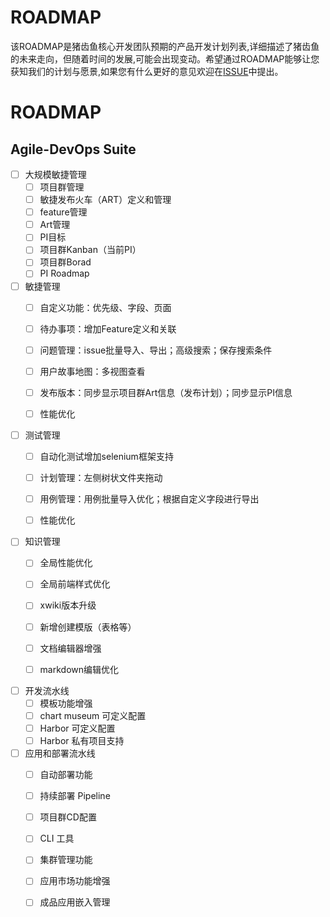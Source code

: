 # ROADMAP

该ROADMAP是猪齿鱼核心开发团队预期的产品开发计划列表,详细描述了猪齿鱼的未来走向，但随着时间的发展,可能会出现变动。希望通过ROADMAP能够让您获知我们的计划与愿景,如果您有什么更好的意见欢迎在[ISSUE](https://github.com/choerodon/choerodon/issues)中提出。


# ROADMAP

## Agile-DevOps Suite

- [ ] 大规模敏捷管理
    - [ ] 项目群管理
    - [ ] 敏捷发布火车（ART）定义和管理
    - [ ] feature管理
    - [ ] Art管理
    - [ ] PI目标
    - [ ] 项目群Kanban（当前PI）
    - [ ] 项目群Borad
    - [ ] PI Roadmap

- [ ] 敏捷管理
  - [ ] 自定义功能：优先级、字段、页面
  - [ ] 待办事项：增加Feature定义和关联
  - [ ] 问题管理：issue批量导入、导出；高级搜索；保存搜索条件
  - [ ] 用户故事地图：多视图查看
  - [ ] 发布版本：同步显示项目群Art信息（发布计划）；同步显示PI信息
  - [ ] 性能优化


- [ ] 测试管理
  - [ ] 自动化测试增加selenium框架支持
  - [ ] 计划管理：左侧树状文件夹拖动
  - [ ] 用例管理：用例批量导入优化；根据自定义字段进行导出
  - [ ] 性能优化


- [ ] 知识管理
  - [ ] 全局性能优化
  - [ ] 全局前端样式优化
  - [ ] xwiki版本升级
  - [ ] 新增创建模版（表格等）
  - [ ] 文档编辑器增强
  - [ ] markdown编辑优化


- [ ] 开发流水线
  - [ ] 模板功能增强
  - [ ] chart museum 可定义配置
  - [ ] Harbor 可定义配置
  - [ ] Harbor 私有项目支持

- [ ] 应用和部署流水线
  - [ ] 自动部署功能
  - [ ] 持续部署 Pipeline
  - [ ] 项目群CD配置
  - [ ] CLI 工具
  - [ ] 集群管理功能
  - [ ] 应用市场功能增强
  - [ ] 成品应用嵌入管理



